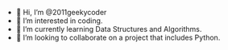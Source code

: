 - 👋 Hi, I’m @2011geekycoder
- 👀 I’m interested in coding.
- 🌱 I’m currently learning Data Structures and Algorithms.
- 💞️ I’m looking to collaborate on a project that includes Python.

<!---
2011geekycoder/2011geekycoder is a ✨ special ✨ repository because its `README.md` (this file) appears on your GitHub profile.
You can click the Preview link to take a look at your changes.
--->
